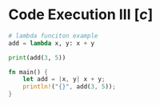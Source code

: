 # Code Execution III $[c]$

```python
# lambda funciton example
add = lambda x, y: x + y

print(add(3, 5))
```

```rust
fn main() {
    let add = |x, y| x + y;
    println!("{}", add(3, 5));
}
```
